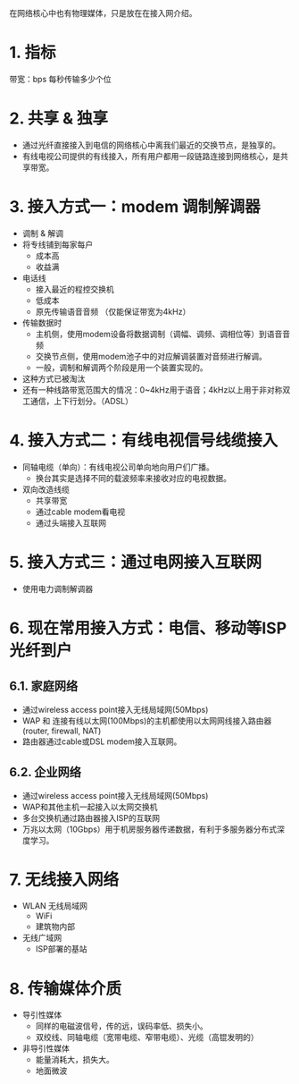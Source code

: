 在网络核心中也有物理媒体，只是放在在接入网介绍。
# 1. 指标
带宽：bps 每秒传输多少个位
# 2. 共享 & 独享
- 通过光纤直接接入到电信的网络核心中离我们最近的交换节点，是独享的。
- 有线电视公司提供的有线接入，所有用户都用一段链路连接到网络核心，是共享带宽。
# 3. 接入方式一：modem 调制解调器
- 调制 & 解调
- 将专线铺到每家每户
	- 成本高
	- 收益满
- 电话线
	- 接入最近的程控交换机
	- 低成本
	- 原先传输语音音频 （仅能保证带宽为4kHz）
- 传输数据时
	- 主机侧，使用modem设备将数据调制（调幅、调频、调相位等）到语音音频
	- 交换节点侧，使用modem池子中的对应解调装置对音频进行解调。
	- 一般，调制和解调两个阶段是用一个装置实现的。
- 这种方式已被淘汰
- 还有一种线路带宽范围大的情况：0~4kHz用于语音；4kHz以上用于非对称双工通信，上下行划分。（ADSL）
# 4. 接入方式二：有线电视信号线缆接入
- 同轴电缆（单向）：有线电视公司单向地向用户们广播。
	- 换台其实是选择不同的载波频率来接收对应的电视数据。
- 双向改造线缆
	- 共享带宽
	- 通过cable modem看电视
	- 通过头端接入互联网
# 5. 接入方式三：通过电网接入互联网
- 使用电力调制解调器
# 6. 现在常用接入方式：电信、移动等ISP光纤到户
## 6.1. 家庭网络
- 通过wireless access point接入无线局域网(50Mbps)
- WAP 和 连接有线以太网(100Mbps)的主机都使用以太网网线接入路由器(router, firewall, NAT)
- 路由器通过cable或DSL modem接入互联网。
## 6.2. 企业网络
- 通过wireless access point接入无线局域网(50Mbps)
- WAP和其他主机一起接入以太网交换机
- 多台交换机通过路由器接入ISP的互联网
- 万兆以太网（10Gbps）用于机房服务器传递数据，有利于多服务器分布式深度学习。
# 7. 无线接入网络
- WLAN 无线局域网
	- WiFi
	- 建筑物内部
- 无线广域网
	- ISP部署的基站
# 8. 传输媒体介质
- 导引性媒体
	- 同样的电磁波信号，传的远，误码率低、损失小。
	- 双绞线、同轴电缆（宽带电缆、窄带电缆）、光缆（高锟发明的）
- 非导引性媒体
	- 能量消耗大，损失大。
	- 地面微波